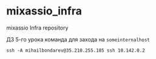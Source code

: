 # mixassio_infra
mixassio Infra repository

ДЗ 5-го урока
команда для захода на `someinternalhost`
```
ssh -A mihailbondarev@35.210.255.185 ssh 10.142.0.2
```